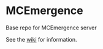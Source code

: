 MCEmergence
===========

Base repo for MCEmergence server

See the [wiki](https://github.com/lemtzas/MCEmergence/wiki) for information.